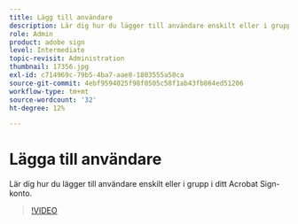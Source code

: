 ```yaml
---
title: Lägg till användare
description: Lär dig hur du lägger till användare enskilt eller i grupp i ditt Acrobat Sign-konto
role: Admin
product: adobe sign
level: Intermediate
topic-revisit: Administration
thumbnail: 17356.jpg
exl-id: c714969c-79b5-4ba7-aae8-1803555a50ca
source-git-commit: 4ebf9594025f98f0505c58f1ab43fb864ed51206
workflow-type: tm+mt
source-wordcount: '32'
ht-degree: 12%

---
```


# Lägga till användare

Lär dig hur du lägger till användare enskilt eller i grupp i ditt Acrobat Sign-konto.

>[!VIDEO](https://video.tv.adobe.com/v/17356?quality=12&learn=on&hidetitle=true)
